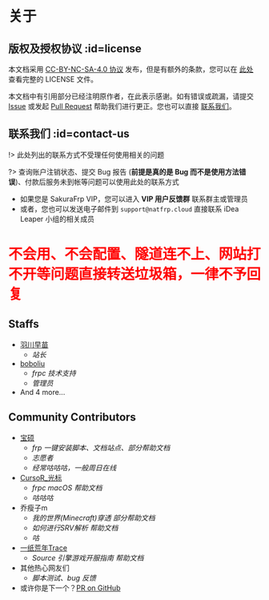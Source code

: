 # 关于

## 版权及授权协议 :id=license

本文档采用 [CC-BY-NC-SA-4.0 协议](https://creativecommons.org/licenses/by-nc-sa/4.0/legalcode.zh-Hans) 发布，但是有额外的条款，您可以在 [此处](https://github.com/natfrp/wiki/blob/master/LICENSE ':target=_blank') 查看完整的 LICENSE 文件。

本文档中有引用部分已经注明原作者，在此表示感谢。如有错误或疏漏，请提交 [Issue](https://github.com/natfrp/wiki/issues ':target=_blank') 或发起 [Pull Request](https://github.com/natfrp/wiki/pulls ':target=_blank') 帮助我们进行更正。您也可以直接 [联系我们](#concat-us)。

## 联系我们 :id=contact-us

<!-- BEGIN 请勿修改 -->

!> 此处列出的联系方式不受理任何使用相关的问题

?> 查询账户注销状态、提交 Bug 报告 (**前提是真的是 Bug 而不是使用方法错误**)、付款后服务未到帐等问题可以使用此处的联系方式

- 如果您是 SakuraFrp VIP，您可以进入 **VIP 用户反馈群** 联系群主或管理员
- 或者，您也可以发送电子邮件到 `support@natfrp.cloud` 直接联系 iDea Leaper 小组的相关成员

<h1 style="color: red">不会用、不会配置、隧道连不上、网站打不开等问题直接转送垃圾箱，一律不予回复</h1>

<!-- END 请勿修改 -->

## Staffs

- [羽川早苗](https://moe.do ':target=_blank')
  - _站长_
- [boboliu](https://note.bobo.moe/ ':target=_blank')
  - _frpc 技术支持_
  - _管理员_
- And 4 more...

## Community Contributors

- [宝硕](https://baoshuo.ren ':target=_blank')
  - _frp 一键安装脚本、文档站点、部分帮助文档_
  - _志愿者_
  - _经常咕咕咕，一般周日在线_
- [CursoR_光标](https://icursors.net ':target=_blank')
  - _frpc macOS 帮助文档_
  - _咕咕咕_
- 乔瘦子m
  - _我的世界(Minecraft)穿透 部分帮助文档_
  - _如何进行SRV解析 帮助文档_
  - _咕_
- [一纸荒年Trace](https://wtrace3zh.com ':target=_blank')
  - _Source 引擎游戏开服指南 帮助文档_
- 其他热心网友们
  - _脚本测试、bug 反馈_
- 或许你是下一个？[PR on GitHub](https://github.com/natfrp/wiki)
